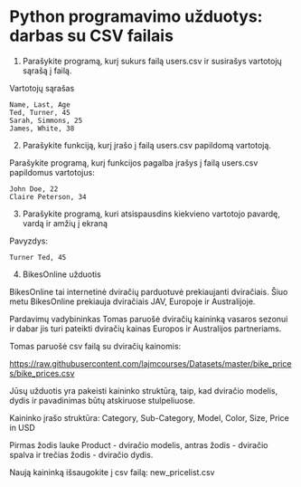 
# Python programavimo užduotys: darbas su CSV failais

1) Parašykite programą, kurį sukurs failą users.csv ir susirašys vartotojų sąrašą į failą.

Vartotojų sąrašas

    Name, Last, Age
    Ted, Turner, 45
    Sarah, Simmons, 25
    James, White, 38

2) Parašykite funkciją, kurį įrašo į failą users.csv papildomą vartotoją.

Parašykite programą, kurį funkcijos pagalba įrašys į failą users.csv papildomus vartotojus:

    John Doe, 22
    Claire Peterson, 34

3) Parašykite programą, kuri atsispausdins kiekvieno vartotojo pavardę, vardą ir amžių į ekraną

Pavyzdys:

    Turner Ted, 45

4) BikesOnline užduotis

BikesOnline tai internetinė dviračių parduotuvė prekiaujanti dviračiais. Šiuo metu BikesOnline prekiauja dviračiais JAV, Europoje ir Australijoje.

Pardavimų vadybininkas Tomas paruošė dviračių kaininką vasaros sezonui ir dabar jis turi pateikti dviračių kainas Europos ir Australijos partneriams.

Tomas paruošė csv failą su dviračių kainomis:

https://raw.githubusercontent.com/lajmcourses/Datasets/master/bike_prices/bike_prices.csv

Jūsų užduotis yra pakeisti kaininko struktūrą, taip, kad dviračio modelis, dydis ir pavadinimas būtų atskiruose stulpeliuose.

Kaininko įrašo struktūra: Category, Sub-Category, Model, Color, Size, Price in USD

Pirmas žodis lauke Product - dviračio modelis, antras žodis - dviračio spalva ir trečias žodis - dviračio dydis.

Naują kaininką išsaugokite į csv failą: new_pricelist.csv
